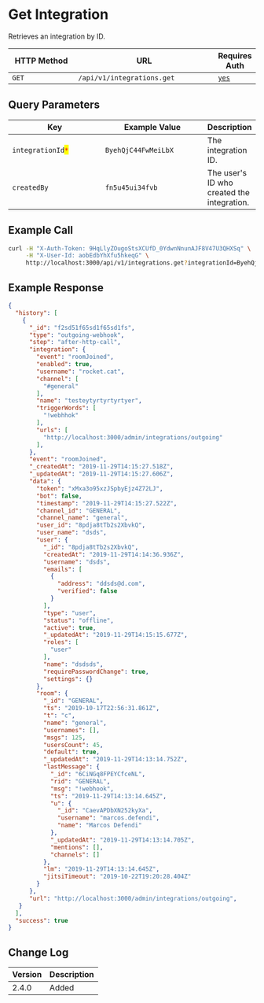# Get Integration

Retrieves an integration by ID.

<table><thead><tr><th width="163">HTTP Method</th><th width="324">URL</th><th>Requires Auth</th></tr></thead><tbody><tr><td><code>GET</code></td><td><code>/api/v1/integrations.get</code></td><td><a href="../../authentication-endpoints/"><code>yes</code></a></td></tr></tbody></table>

## Query Parameters

<table><thead><tr><th width="213.33333333333331">Key</th><th width="228">Example Value</th><th>Description</th></tr></thead><tbody><tr><td><code>integrationId</code><mark style="color:red;"><code>*</code></mark></td><td><code>ByehQjC44FwMeiLbX</code></td><td>The integration ID.</td></tr><tr><td><code>createdBy</code></td><td><code>fn5u45ui34fvb</code></td><td>The user's ID who created the integration.</td></tr></tbody></table>

## Example Call

```bash
curl -H "X-Auth-Token: 9HqLlyZOugoStsXCUfD_0YdwnNnunAJF8V47U3QHXSq" \
     -H "X-User-Id: aobEdbYhXfu5hkeqG" \
     http://localhost:3000/api/v1/integrations.get?integrationId=ByehQjC44FwMeiLbX
```

## Example Response

```json
{
  "history": [
    {
      "_id": "f2sd51f65sd1f65sd1fs",
      "type": "outgoing-webhook",
      "step": "after-http-call",
      "integration": {
        "event": "roomJoined",
        "enabled": true,
        "username": "rocket.cat",
        "channel": [
          "#general"
        ],
        "name": "testeytyrtyrtyrtyer",
        "triggerWords": [
          "!webhhok"
        ],
        "urls": [
          "http://localhost:3000/admin/integrations/outgoing"
        ],
      },
      "event": "roomJoined",
      "_createdAt": "2019-11-29T14:15:27.518Z",
      "_updatedAt": "2019-11-29T14:15:27.606Z",
      "data": {
        "token": "xMxa3o95xzJSpbyEjz4Z72LJ",
        "bot": false,
        "timestamp": "2019-11-29T14:15:27.522Z",
        "channel_id": "GENERAL",
        "channel_name": "general",
        "user_id": "8pdja8tTb2s2XbvkQ",
        "user_name": "dsds",
        "user": {
          "_id": "8pdja8tTb2s2XbvkQ",
          "createdAt": "2019-11-29T14:14:36.936Z",
          "username": "dsds",
          "emails": [
            {
              "address": "ddsds@d.com",
              "verified": false
            }
          ],
          "type": "user",
          "status": "offline",
          "active": true,
          "_updatedAt": "2019-11-29T14:15:15.677Z",
          "roles": [
            "user"
          ],
          "name": "dsdsds",
          "requirePasswordChange": true,
          "settings": {}
        },
        "room": {
          "_id": "GENERAL",
          "ts": "2019-10-17T22:56:31.861Z",
          "t": "c",
          "name": "general",
          "usernames": [],
          "msgs": 125,
          "usersCount": 45,
          "default": true,
          "_updatedAt": "2019-11-29T14:13:14.752Z",
          "lastMessage": {
            "_id": "6CiNGq8FPEYCfceNL",
            "rid": "GENERAL",
            "msg": "!webhook",
            "ts": "2019-11-29T14:13:14.645Z",
            "u": {
              "_id": "CaevAPDbXN252kyXa",
              "username": "marcos.defendi",
              "name": "Marcos Defendi"
            },
            "_updatedAt": "2019-11-29T14:13:14.705Z",
            "mentions": [],
            "channels": []
          },
          "lm": "2019-11-29T14:13:14.645Z",
          "jitsiTimeout": "2019-10-22T19:20:28.404Z"
        }
      },
      "url": "http://localhost:3000/admin/integrations/outgoing",
   }
  ],
  "success": true
}
```

## Change Log

| Version | Description |
| ------- | ----------- |
| 2.4.0   | Added       |
